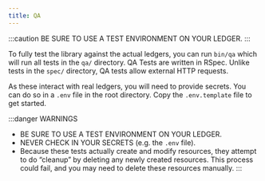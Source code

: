 ```yaml
---
title: QA
---
```


:::caution
BE SURE TO USE A TEST ENVIRONMENT ON YOUR LEDGER.
:::

To fully test the library against the actual ledgers, you can run `bin/qa` which will run all tests in the `qa/`
directory.
QA Tests are written in RSpec. Unlike tests in the `spec/` directory, QA tests allow external HTTP requests.

As these interact with real ledgers, you will need to provide secrets. You can do so in a `.env` file in the root
directory. Copy the `.env.template` file to get started.

:::danger WARNINGS

- BE SURE TO USE A TEST ENVIRONMENT ON YOUR LEDGER.
- NEVER CHECK IN YOUR SECRETS (e.g. the `.env` file).
- Because these tests actually create and modify resources, they attempt to do “cleanup” by deleting any newly created
  resources. This process could fail, and you may need to delete these resources manually.
  :::
